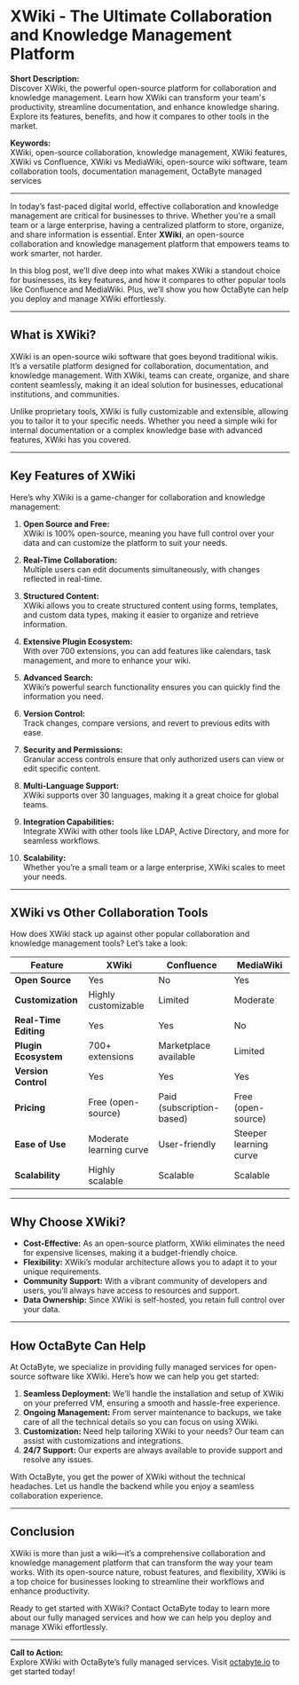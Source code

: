 # XWiki - The Ultimate Collaboration and Knowledge Management Platform

**Short Description:**  
Discover XWiki, the powerful open-source platform for collaboration and knowledge management. Learn how XWiki can transform your team's productivity, streamline documentation, and enhance knowledge sharing. Explore its features, benefits, and how it compares to other tools in the market.

**Keywords:**  
XWiki, open-source collaboration, knowledge management, XWiki features, XWiki vs Confluence, XWiki vs MediaWiki, open-source wiki software, team collaboration tools, documentation management, OctaByte managed services

---

In today’s fast-paced digital world, effective collaboration and knowledge management are critical for businesses to thrive. Whether you're a small team or a large enterprise, having a centralized platform to store, organize, and share information is essential. Enter **XWiki**, an open-source collaboration and knowledge management platform that empowers teams to work smarter, not harder.

In this blog post, we’ll dive deep into what makes XWiki a standout choice for businesses, its key features, and how it compares to other popular tools like Confluence and MediaWiki. Plus, we’ll show you how OctaByte can help you deploy and manage XWiki effortlessly.

---

## What is XWiki?

XWiki is an open-source wiki software that goes beyond traditional wikis. It’s a versatile platform designed for collaboration, documentation, and knowledge management. With XWiki, teams can create, organize, and share content seamlessly, making it an ideal solution for businesses, educational institutions, and communities.

Unlike proprietary tools, XWiki is fully customizable and extensible, allowing you to tailor it to your specific needs. Whether you need a simple wiki for internal documentation or a complex knowledge base with advanced features, XWiki has you covered.

---

## Key Features of XWiki

Here’s why XWiki is a game-changer for collaboration and knowledge management:

1. **Open Source and Free:**  
   XWiki is 100% open-source, meaning you have full control over your data and can customize the platform to suit your needs.

2. **Real-Time Collaboration:**  
   Multiple users can edit documents simultaneously, with changes reflected in real-time.

3. **Structured Content:**  
   XWiki allows you to create structured content using forms, templates, and custom data types, making it easier to organize and retrieve information.

4. **Extensive Plugin Ecosystem:**  
   With over 700 extensions, you can add features like calendars, task management, and more to enhance your wiki.

5. **Advanced Search:**  
   XWiki’s powerful search functionality ensures you can quickly find the information you need.

6. **Version Control:**  
   Track changes, compare versions, and revert to previous edits with ease.

7. **Security and Permissions:**  
   Granular access controls ensure that only authorized users can view or edit specific content.

8. **Multi-Language Support:**  
   XWiki supports over 30 languages, making it a great choice for global teams.

9. **Integration Capabilities:**  
   Integrate XWiki with other tools like LDAP, Active Directory, and more for seamless workflows.

10. **Scalability:**  
    Whether you’re a small team or a large enterprise, XWiki scales to meet your needs.

---

## XWiki vs Other Collaboration Tools

How does XWiki stack up against other popular collaboration and knowledge management tools? Let’s take a look:

| Feature                | XWiki                     | Confluence                | MediaWiki                 |
|------------------------|---------------------------|---------------------------|---------------------------|
| **Open Source**         | Yes                       | No                        | Yes                       |
| **Customization**       | Highly customizable       | Limited                   | Moderate                  |
| **Real-Time Editing**   | Yes                       | Yes                       | No                        |
| **Plugin Ecosystem**    | 700+ extensions           | Marketplace available     | Limited                   |
| **Version Control**     | Yes                       | Yes                       | Yes                       |
| **Pricing**             | Free (open-source)        | Paid (subscription-based) | Free (open-source)        |
| **Ease of Use**         | Moderate learning curve   | User-friendly             | Steeper learning curve    |
| **Scalability**         | Highly scalable           | Scalable                  | Scalable                  |

---

## Why Choose XWiki?

- **Cost-Effective:** As an open-source platform, XWiki eliminates the need for expensive licenses, making it a budget-friendly choice.
- **Flexibility:** XWiki’s modular architecture allows you to adapt it to your unique requirements.
- **Community Support:** With a vibrant community of developers and users, you’ll always have access to resources and support.
- **Data Ownership:** Since XWiki is self-hosted, you retain full control over your data.

---

## How OctaByte Can Help

At OctaByte, we specialize in providing fully managed services for open-source software like XWiki. Here’s how we can help you get started:

1. **Seamless Deployment:** We’ll handle the installation and setup of XWiki on your preferred VM, ensuring a smooth and hassle-free experience.
2. **Ongoing Management:** From server maintenance to backups, we take care of all the technical details so you can focus on using XWiki.
3. **Customization:** Need help tailoring XWiki to your needs? Our team can assist with customizations and integrations.
4. **24/7 Support:** Our experts are always available to provide support and resolve any issues.

With OctaByte, you get the power of XWiki without the technical headaches. Let us handle the backend while you enjoy a seamless collaboration experience.

---

## Conclusion

XWiki is more than just a wiki—it’s a comprehensive collaboration and knowledge management platform that can transform the way your team works. With its open-source nature, robust features, and flexibility, XWiki is a top choice for businesses looking to streamline their workflows and enhance productivity.

Ready to get started with XWiki? Contact OctaByte today to learn more about our fully managed services and how we can help you deploy and manage XWiki effortlessly.

---

**Call to Action:**  
Explore XWiki with OctaByte’s fully managed services. Visit [octabyte.io](https://octabyte.io) to get started today!